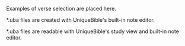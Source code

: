 Examples of verse selection are placed here.

*.uba files are created with UniqueBible's built-in note editor.

*.uba files are readable with UniqueBible's study view and built-in note editor.
